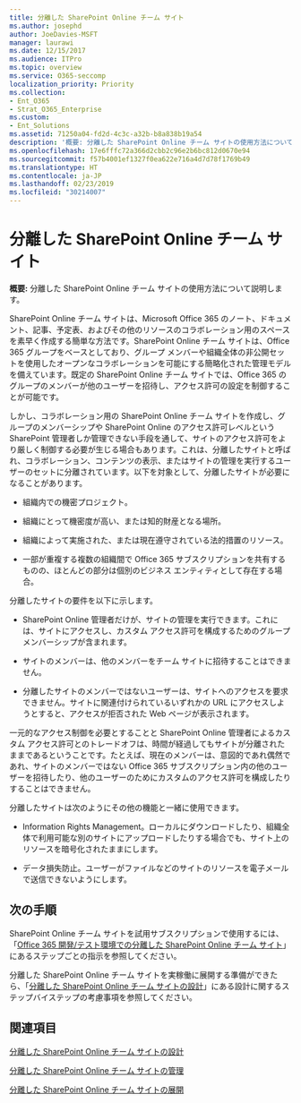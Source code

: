 ```yaml
---
title: 分離した SharePoint Online チーム サイト
ms.author: josephd
author: JoeDavies-MSFT
manager: laurawi
ms.date: 12/15/2017
ms.audience: ITPro
ms.topic: overview
ms.service: O365-seccomp
localization_priority: Priority
ms.collection:
- Ent_O365
- Strat_O365_Enterprise
ms.custom:
- Ent_Solutions
ms.assetid: 71250a04-fd2d-4c3c-a32b-b8a838b19a54
description: '概要: 分離した SharePoint Online チーム サイトの使用方法について説明します。'
ms.openlocfilehash: 17e6fffc72a366d2cbb2c96e2b6bc812d0670e94
ms.sourcegitcommit: f57b4001ef1327f0ea622e716a4d7d78f1769b49
ms.translationtype: HT
ms.contentlocale: ja-JP
ms.lasthandoff: 02/23/2019
ms.locfileid: "30214007"
---
```

# <a name="isolated-sharepoint-online-team-sites"></a>分離した SharePoint Online チーム サイト

 **概要:** 分離した SharePoint Online チーム サイトの使用方法について説明します。
  
SharePoint Online チーム サイトは、Microsoft Office 365 のノート、ドキュメント、記事、予定表、およびその他のリソースのコラボレーション用のスペースを素早く作成する簡単な方法です。SharePoint Online チーム サイトは、Office 365 グループをベースとしており、グループ メンバーや組織全体の非公開セットを使用したオープンなコラボレーションを可能にする簡略化された管理モデルを備えています。既定の SharePoint Online チーム サイトでは、Office 365 のグループのメンバーが他のユーザーを招待し、アクセス許可の設定を制御することが可能です。
  
しかし、コラボレーション用の SharePoint Online チーム サイトを作成し、グループのメンバーシップや SharePoint Online のアクセス許可レベルという SharePoint 管理者しか管理できない手段を通して、サイトのアクセス許可をより厳しく制御する必要が生じる場合もあります。これは、分離したサイトと呼ばれ、コラボレーション、コンテンツの表示、またはサイトの管理を実行するユーザーのセットに分離されています。以下を対象として、分離したサイトが必要になることがあります。
  
- 組織内での機密プロジェクト。
    
- 組織にとって機密度が高い、または知的財産となる場所。
    
- 組織によって実施された、または現在遵守されている法的措置のリソース。
    
- 一部が重複する複数の組織間で Office 365 サブスクリプションを共有するものの、ほとんどの部分は個別のビジネス エンティティとして存在する場合。
    
分離したサイトの要件を以下に示します。
  
- SharePoint Online 管理者だけが、サイトの管理を実行できます。これには、サイトにアクセスし、カスタム アクセス許可を構成するためのグループ メンバーシップが含まれます。
    
- サイトのメンバーは、他のメンバーをチーム サイトに招待することはできません。
    
- 分離したサイトのメンバーではないユーザーは、サイトへのアクセスを要求できません。サイトに関連付けられているいずれかの URL にアクセスしようとすると、アクセスが拒否された Web ページが表示されます。
    
一元的なアクセス制御を必要とすることと SharePoint Online 管理者によるカスタム アクセス許可とのトレードオフは、時間が経過してもサイトが分離されたままであるということです。たとえば、現在のメンバーは、意図的であれ偶然であれ、サイトのメンバーではない Office 365 サブスクリプション内の他のユーザーを招待したり、他のユーザーのためにカスタムのアクセス許可を構成したりすることはできません。
  
分離したサイトは次のようにその他の機能と一緒に使用できます。
  
- Information Rights Management。ローカルにダウンロードしたり、組織全体で利用可能な別のサイトにアップロードしたりする場合でも、サイト上のリソースを暗号化されたままにします。
    
- データ損失防止。ユーザーがファイルなどのサイトのリソースを電子メールで送信できないようにします。
    
## <a name="next-steps"></a>次の手順

SharePoint Online チーム サイトを試用サブスクリプションで使用するには、「[Office 365 開発/テスト環境での分離した SharePoint Online チーム サイト](isolated-sharepoint-online-team-site-dev-test-environment.md)」にあるステップごとの指示を参照してください。
  
分離した SharePoint Online チーム サイトを実稼働に展開する準備ができたら、「[分離した SharePoint Online チーム サイトの設計](design-an-isolated-sharepoint-online-team-site.md)」にある設計に関するステップバイステップの考慮事項を参照してください。
  
## <a name="see-also"></a>関連項目

[分離した SharePoint Online チーム サイトの設計](design-an-isolated-sharepoint-online-team-site.md)
  
[分離した SharePoint Online チーム サイトの管理](manage-an-isolated-sharepoint-online-team-site.md)

[分離した SharePoint Online チーム サイトの展開](deploy-an-isolated-sharepoint-online-team-site.md)


